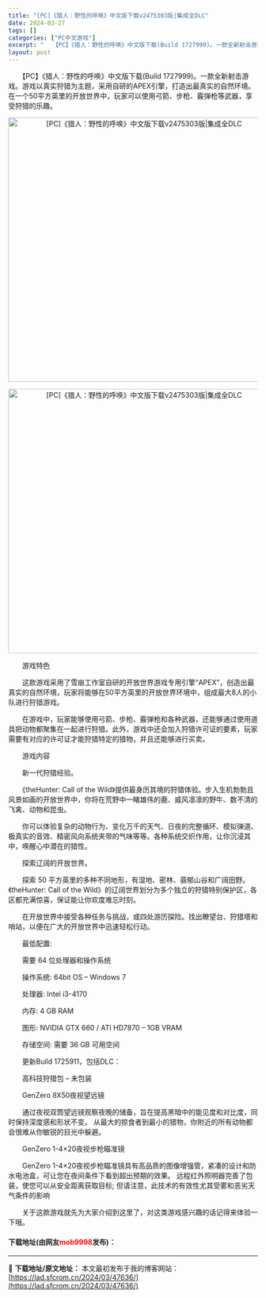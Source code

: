 ```yaml
---
title: "[PC]《猎人：野性的呼唤》中文版下载v2475303版|集成全DLC"
date: 2024-03-27
tags: []
categories: ["PC中文游戏"]
excerpt: "　　【PC】《猎人：野性的呼唤》中文版下载(Build 1727999)。一款全新射击游戏。游戏以真实狩猎为主题，采用自研的APEX引擎，打造出最真实的自然环境。在一个50平方英里的开放世界中，玩家可以使用弓箭、步枪、霰弹枪等武器，享受狩猎的乐趣。 　　游戏特色 　　这款游戏采用了雪崩工作室自研的开&hellip;"
layout: post
---
```


 <p>　　【PC】《猎人：野性的呼唤》中文版下载(Build 1727999)。一款全新射击游戏。游戏以真实狩猎为主题，采用自研的APEX引擎，打造出最真实的自然环境。在一个50平方英里的开放世界中，玩家可以使用弓箭、步枪、霰弹枪等武器，享受狩猎的乐趣。</p> <p align="center"><img align="" border="0" src="https://lad.sfcrom.cn/wp-content/uploads/2024/03/20240327_66036ea194a7b.webp" width="533" alt="[PC]《猎人：野性的呼唤》中文版下载v2475303版|集成全DLC" /></p> <p align="center"><img align="" border="0" src="https://lad.sfcrom.cn/wp-content/uploads/2024/03/20240327_66036ea1f395a.webp" width="533" alt="[PC]《猎人：野性的呼唤》中文版下载v2475303版|集成全DLC" /></p> <p>　　游戏特色</p> <p>　　这款游戏采用了雪崩工作室自研的开放世界游戏专用引擎&ldquo;APEX&rdquo;，创造出最真实的自然环境，玩家将能够在50平方英里的开放世界环境中，组成最大8人的小队进行狩猎游戏。</p> <p>　　在游戏中，玩家能够使用弓箭、步枪、霰弹枪和各种武器，还能够通过使用道具把动物都聚集在一起进行狩猎。此外，游戏中还会加入狩猎许可证的要素，玩家需要有对应的许可证才能狩猎特定的猎物，并且还能够进行买卖。</p> <p>　　游戏内容</p> <p>　　新一代狩猎经验。</p> <p>　　《theHunter: Call of the Wild》提供最身历其境的狩猎体验。步入生机勃勃且风景如画的开放世界中，你将在荒野中一睹雄伟的鹿、威风凛凛的野牛、数不清的飞禽、动物和昆虫。</p> <p>　　你可以体验复杂的动物行为、变化万千的天气、日夜的完整循环、模拟弹道、极真实的音效、精密风向系统夹带的气味等等。各种系统交织作用，让你沉浸其中，唤醒心中潜在的猎性。</p> <p>　　探索辽阔的开放世界。</p> <p>　　探索 50 平方英里的多种不同地形，有湿地、密林、蓊郁山谷和广阔田野。《theHunter: Call of the Wild》的辽阔世界划分为多个独立的狩猎特别保护区，各区都充满惊喜，保证能让你欢度难忘时刻。</p> <p>　　在开放世界中接受各种任务与挑战，或四处游历探险。找出瞭望台、狩猎塔和哨站，以便在广大的开放世界中迅速轻松行动。</p> <p>　　最低配置:</p> <p>　　需要 64 位处理器和操作系统</p> <p>　　操作系统: 64bit OS &ndash; Windows 7</p> <p>　　处理器: Intel i3-4170</p> <p>　　内存: 4 GB RAM</p> <p>　　图形: NVIDIA GTX 660 / ATI HD7870 &ndash; 1GB VRAM</p> <p>　　存储空间: 需要 36 GB 可用空间</p> <p>　　更新Build 1725911，包括DLC：</p> <p>　　高科技狩猎包 &ndash; 未包装</p> <p>　　GenZero 8X50夜视望远镜</p> <p>　　通过夜视双筒望远镜观察夜晚的储备，旨在提高黑暗中的能见度和对比度，同时保持深度感和形状不变。 从最大的掠食者到最小的猎物，你附近的所有动物都会很难从你敏锐的目光中躲避。</p> <p>　　GenZero 1-4&times;20夜视步枪瞄准镜</p> <p>　　GenZero 1-4&times;20夜视步枪瞄准镜具有高品质的图像增强管，紧凑的设计和防水电池盒，可让您在夜间条件下看到超出预期的效果。 远程红外照明器完善了包装，使您可以从安全距离获取目标; 但请注意，此技术的有效性尤其受雾和恶劣天气条件的影响</p> <p>　　关于这款游戏就先为大家介绍到这里了，对这类游戏感兴趣的话记得来体验一下哦。</p> <p><h4>下载地址(由网友<font color="red">mob9998</font>发布)：</h4></p> 

---
📖 **下载地址/原文地址：** 本文最初发布于我的博客网站：[https://lad.sfcrom.cn/2024/03/47636/](https://lad.sfcrom.cn/2024/03/47636/)
